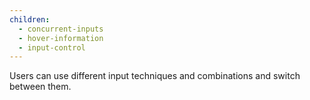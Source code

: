 ```yaml
---
children:
  - concurrent-inputs
  - hover-information
  - input-control
---
```


Users can use different input techniques and combinations and switch between them.
